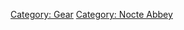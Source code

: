 [Category: Gear](Category:_Gear "wikilink") [Category: Nocte
Abbey](Category:_Nocte_Abbey "wikilink")
